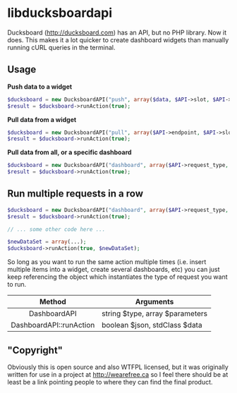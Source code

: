 libducksboardapi
================

Ducksboard (http://ducksboard.com) has an API, but no PHP library.  Now it does.  This makes it a lot quicker to create dashboard widgets than manually running cURL queries in the terminal.

## Usage
**Push data to a widget**
```php
$ducksboard = new DucksboardAPI("push", array($data, $API->slot, $API->key));
$result = $ducksboard->runAction(true);
```

**Pull data from a widget**
```php
$ducksboard = new DucksboardAPI("pull", array($API->endpoint, $API->slot, $API->key));
$result = $ducksboard->runAction(true);
```

**Pull data from all, or a specific dashboard**
```php
$ducksboard = new DucksboardAPI("dashboard", array($API->request_type, $API->dashboard_slug, $API->key));
$result = $ducksboard->runAction(true);
```

## Run multiple requests in a row
```php
$ducksboard = new DucksboardAPI("dashboard", array($API->request_type, $API->dashboard_slug, $API->key));
$result = $ducksboard->runAction(true);

// ... some other code here ...

$newDataSet = array(...);
$ducksboard->runAction(true, $newDataSet);
```

So long as you want to run the same action multiple times (i.e. insert multiple items into a widget, create several dashboards, etc) you can just keep referencing the object which instantiates the type of request you want to run.

|Method|Arguments|
|:----:|---------|
|DashboardAPI|string $type, array $parameters|
|DashboardAPI::runAction|boolean $json, stdClass $data|

## "Copyright"
Obviously this is open source and also WTFPL licensed, but it was originally written for use in a project at http://wearefree.ca so I feel there should be at least be a link pointing people to where they can find the final product.
